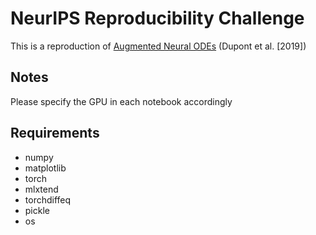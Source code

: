# NeurIPS Reproducibility Challenge

This is a reproduction of [Augmented Neural ODEs](https://arxiv.org/abs/1904.01681) (Dupont et al. [2019])

## Notes

Please specify the GPU in each notebook accordingly

## Requirements
- numpy
- matplotlib
- torch
- mlxtend
- torchdiffeq
- pickle
- os